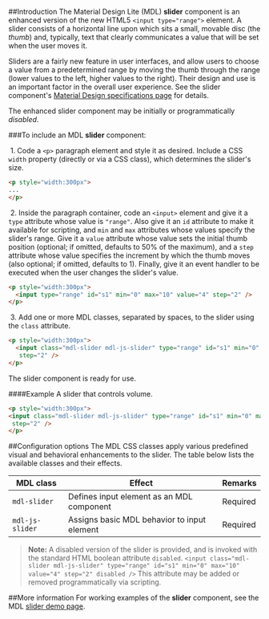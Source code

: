 ##Introduction
The Material Design Lite (MDL) **slider** component is an enhanced version of the new HTML5 `<input type="range">` element. A slider consists of a horizontal line upon which sits a small, movable disc (the *thumb*) and, typically, text that clearly communicates a value that will be set when the user moves it.

Sliders are a fairly new feature in user interfaces, and allow users to choose a value from a predetermined range by moving the thumb through the range (lower values to the left, higher values to the right). Their design and use is an important factor in the overall user experience. See the slider component's [Material Design specifications page](http://www.google.com/design/spec/components/sliders.html) for details.

The enhanced slider component may be initially or programmatically *disabled*.

###To include an MDL **slider** component:

&nbsp;1. Code a `<p>` paragraph element and style it as desired. Include a CSS `width` property (directly or via a CSS class), which determines the slider's size.
```html
<p style="width:300px">
...
</p>
```
&nbsp;2. Inside the paragraph container, code an `<input>` element and give it a `type` attribute whose value is `"range"`. Also give it an `id` attribute to make it available for scripting, and `min` and `max` attributes whose values specify the slider's range. Give it a `value` attribute whose value sets the initial thumb position (optional; if omitted, defaults to 50% of the maximum), and a `step` attribute whose value specifies the increment by which the thumb moves (also optional; if omitted, defaults to 1). Finally, give it an event handler to be executed when the user changes the slider's value.
```html
<p style="width:300px">
  <input type="range" id="s1" min="0" max="10" value="4" step="2" />
</p>
```
&nbsp;3. Add one or more MDL classes, separated by spaces, to the slider using the `class` attribute.
```html
<p style="width:300px">
  <input class="mdl-slider mdl-js-slider" type="range" id="s1" min="0" max="10" value="4"
   step="2" />
</p>
```

The slider component is ready for use.

####Example
A slider that controls volume.
```html
<p style="width:300px">
<input class="mdl-slider mdl-js-slider" type="range" id="s1" min="0" max="10" value="4"
 step="2" />
</p>
```

##Configuration options
The MDL CSS classes apply various predefined visual and behavioral enhancements to the slider. The table below lists the available classes and their effects.

| MDL class | Effect | Remarks |
|-----------|--------|---------|
| `mdl-slider` | Defines input element as an MDL component | Required |
| `mdl-js-slider` | Assigns basic MDL behavior to input element | Required |

>**Note:** A disabled version of the slider is provided, and is invoked with the standard HTML boolean attribute `disabled`. `<input class="mdl-slider mdl-js-slider" type="range" id="s1" min="0" max="10" value="4" step="2" disabled />`
>This attribute may be added or removed programmatically via scripting.

##More information
For working examples of the **slider** component, see the MDL [slider demo page](https://github.com/MikeMitterer/dart-material-design-lite/tree/mdl/example/slider).
